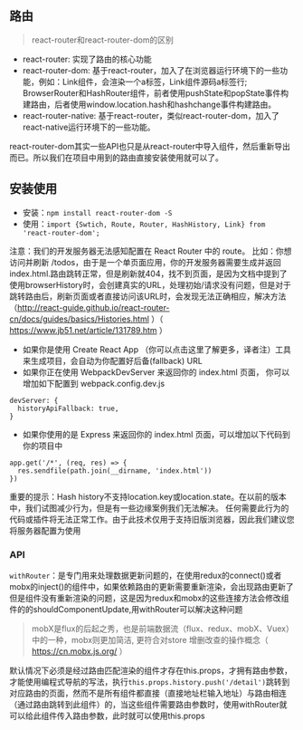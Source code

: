 ## 路由
> react-router和react-router-dom的区别

* react-router: 实现了路由的核心功能
* react-router-dom: 基于react-router，加入了在浏览器运行环境下的一些功能，例如：Link组件，会渲染一个a标签，Link组件源码a标签行; BrowserRouter和HashRouter组件，前者使用pushState和popState事件构建路由，后者使用window.location.hash和hashchange事件构建路由。
* react-router-native: 基于react-router，类似react-router-dom，加入了react-native运行环境下的一些功能。

react-router-dom其实一些API也只是从react-router中导入组件，然后重新导出而已。所以我们在项目中用到的路由直接安装使用就可以了。
## 安装使用
* 安装：`npm install react-router-dom -S`
* 使用：`import {Swtich, Route, Router, HashHistory, Link} from 'react-router-dom';`

注意：我们的开发服务器无法感知配置在 React Router 中的 route。 比如：你想访问并刷新 /todos，由于是一个单页面应用，你的开发服务器需要生成并返回 index.html.路由跳转正常，但是刷新就404，找不到页面，是因为文档中提到了使用browserHistory时，会创建真实的URL，处理初始/请求没有问题，但是对于跳转路由后，刷新页面或者直接访问该URL时，会发现无法正确相应，解决方法（http://react-guide.github.io/react-router-cn/docs/guides/basics/Histories.html ）（ https://www.jb51.net/article/131789.htm ）
* 如果你是使用 Create React App （你可以点击这里了解更多，译者注）工具来生成项目，会自动为你配置好后备(fallback) URL
* 如果你正在使用 WebpackDevServer 来返回你的 index.html 页面， 你可以增加如下配置到 webpack.config.dev.js
```
devServer: {
  historyApiFallback: true,
}
```
* 如果你使用的是 Express 来返回你的 index.html 页面，可以增加以下代码到你的项目中
```
app.get('/*', (req, res) => {
  res.sendfile(path.join(__dirname, 'index.html'))
})
```

重要的提示：Hash history不支持location.key或location.state。在以前的版本中，我们试图减少行为，但是有一些边缘案例我们无法解决。
任何需要此行为的代码或插件将无法正常工作。由于此技术仅用于支持旧版浏览器，因此我们建议您将服务器配置为使用<BrowserHistory>

### API
`withRouter`：是专门用来处理数据更新问题的，在使用redux的connect()或者mobx的inject()的组件中，如果依赖路由的更新需要重新渲染，会出现路由更新了但是组件没有重新渲染的问题，这是因为redux和mobx的这些连接方法会修改组件的的shouldComponentUpdate,用withRouter可以解决这种问题
> mobX是flux的后起之秀，也是前端数据流（flux、redux、mobX、Vuex）中的一种，mobx则更加简洁, 更符合对store 增删改查的操作概念（ https://cn.mobx.js.org/ ）

默认情况下必须是经过路由匹配渲染的组件才存在this.props，才拥有路由参数，才能使用编程式导航的写法，执行`this.props.history.push('/detail')`跳转到对应路由的页面，然而不是所有组件都直接（直接地址栏输入地址）与路由相连（通过路由跳转到此组件）的，当这些组件需要路由参数时，使用withRouter就可以给此组件传入路由参数，此时就可以使用this.props